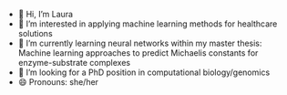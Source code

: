 - 👋 Hi, I’m Laura
- 👀 I’m interested in applying machine learning methods for healthcare solutions
- 🌱 I’m currently learning neural networks within my master thesis: Machine learning approaches to predict Michaelis constants for enzyme-substrate complexes
- 💞️ I’m looking for a PhD position in computational biology/genomics
- 😄 Pronouns: she/her

<!---
laura-sndr/laura-sndr is a ✨ special ✨ repository because its `README.md` (this file) appears on your GitHub profile.
You can click the Preview link to take a look at your changes.
--->
